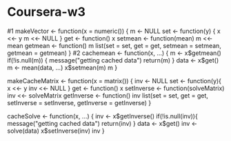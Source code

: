 # Coursera-w3
#1 makeVector <- function(x = numeric()) { m <- NULL set <- function(y) { x <<- y m <<- NULL } get <- function() x setmean <- function(mean) m <<- mean getmean <- function() m list(set = set, get = get, setmean = setmean, getmean = getmean) } #2 cachemean <- function(x, ...) { m <- x$getmean() if(!is.null(m)) { message("getting cached data") return(m) } data <- x$get() m <- mean(data, ...) x$setmean(m) m }

makeCacheMatrix <- function(x = matrix()) { inv <- NULL set <- function(y){ x <<- y inv <<- NULL } get <- function() x setInverse <- function(solveMatrix) inv <<- solveMatrix getInverse <- function() inv list(set = set, get = get, setInverse = setInverse, getInverse = getInverse) }

cacheSolve <- function(x, ...) { inv <- x$getInverse() if(!is.null(inv)){ message("getting cached data") return(inv) } data <- x$get() inv <- solve(data) x$setInverse(inv) inv
}
